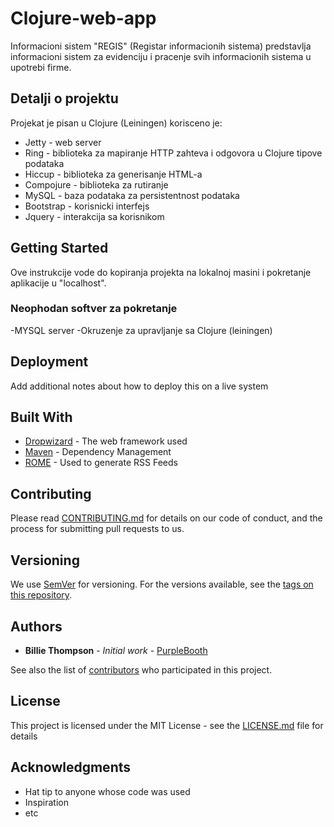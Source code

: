 # Clojure-web-app

Informacioni sistem "REGIS" (Registar informacionih sistema) predstavlja informacioni sistem za evidenciju i pracenje svih informacionih sistema u upotrebi firme.

## Detalji o projektu
Projekat je pisan u Clojure (Leiningen) korisceno je:

* Jetty - web server
* Ring - biblioteka za mapiranje HTTP zahteva i odgovora u Clojure tipove podataka
* Hiccup - biblioteka za generisanje HTML-a
* Compojure - biblioteka za rutiranje
* MySQL - baza podataka za persistentnost podataka
* Bootstrap - korisnicki interfejs
* Jquery - interakcija sa korisnikom


## Getting Started

Ove instrukcije vode do kopiranja projekta na lokalnoj masini i pokretanje aplikacije u "localhost".

### Neophodan softver za pokretanje
-MYSQL server
-Okruzenje za upravljanje sa Clojure (leiningen)





## Deployment

Add additional notes about how to deploy this on a live system

## Built With

* [Dropwizard](http://www.dropwizard.io/1.0.2/docs/) - The web framework used
* [Maven](https://maven.apache.org/) - Dependency Management
* [ROME](https://rometools.github.io/rome/) - Used to generate RSS Feeds

## Contributing

Please read [CONTRIBUTING.md](https://gist.github.com/PurpleBooth/b24679402957c63ec426) for details on our code of conduct, and the process for submitting pull requests to us.

## Versioning

We use [SemVer](http://semver.org/) for versioning. For the versions available, see the [tags on this repository](https://github.com/your/project/tags). 

## Authors

* **Billie Thompson** - *Initial work* - [PurpleBooth](https://github.com/PurpleBooth)

See also the list of [contributors](https://github.com/your/project/contributors) who participated in this project.

## License

This project is licensed under the MIT License - see the [LICENSE.md](LICENSE.md) file for details

## Acknowledgments

* Hat tip to anyone whose code was used
* Inspiration
* etc
